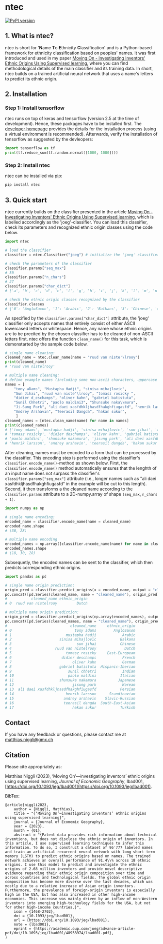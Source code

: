 # ntec

[![PyPI version](https://badge.fury.io/py/ntec.svg)](https://badge.fury.io/py/ntec)

## 1. What is ntec?

ntec is short for '**N**ame **T**o **E**thnicity **C**lassification' and is a Python-based framework for ethnicity classification based on peoples' names. It was first introduced and used in my paper [Moving On - Investigating Inventors' Ethnic Origins Using Supervised learning](xxxx), where you can find methodological details of the main classifier and its training data. In short, ntec builds on a trained artificial neural network that uses a name's letters to predict its ethnic origin.

## 2. Installation

### Step 1: Install tensorflow

ntec runs on top of keras and tensorflow (version 2.5 at the time of development). Hence, these packages have to be installed first. The [developer homepage](https://www.tensorflow.org/install) provides the details for the installation process (using a virtual environment is recommended). Afterwards, verify the installation of tensorflow as suggested by the devleopers:

```python
import tensorflow as tf
print(tf.reduce_sum(tf.random.normal([1000, 1000])))
```

### Step 2: Install ntec
ntec can be installed via pip:

```bash
pip install ntec
```

## 3. Quick start

ntec currently builds on the classifier presented in the article [Moving On - Investigating Inventors' Ethnic Origins Using Supervised learning](xxxx), which is labelled accordingly as the 'joeg'-classifier. You can load this classifier, check its parameters and recognized ethnic origin classes using the code below.

```python
import ntec

# load the classifier
classifier = ntec.Classifier("joeg") # initialize the 'joeg' classifier

# check the parameters of the classifier
classifier.params["seq_max"]
# 30
classifier.params["n_chars"]
# 27
classifier.params["char_dict"]
# ['a', 'b', 'c', 'd', 'e', 'f', 'g', 'h', 'i', 'j', 'k', 'l', 'm', 'n', 'o', 'p', 'q', 'r', 's', 't', 'u', 'v', 'w', 'x', 'y', 'z', ' ']

# check the ethnic origin classes recognized by the classifier
classifier.classes
# {'0': 'AngloSaxon', '1': 'Arabic', '2': 'Balkans', '3': 'Chinese', '4': 'East-European', '5': 'French', '6': 'German', '7': 'Hispanic-Iberian', '8': 'Indian', '9': 'Italian', '10': 'Japanese', '11': 'Korean', '12': 'Persian', '13': 'Scandinavian', '14': 'Slavic-Russian', '15': 'South-East-Asian', '16': 'Turkish', '17': 'Dutch'}
```

As specified by the `classifier.params["char_dict"]` attribute, the 'joeg' classifier only accepts names that entirely consist of either ASCII lowercased letters or whitespace. Hence, any name whose ethnic origins are to be precited by the chosen classifier has to be cleaned of non-ASCII letters first. ntec offers the function `clean_name()` for this task, which is demonstarted by the sample code below.

```python
# single name cleaning:
cleaned_name = ntec.clean_name(name = "ruud van niste'\lrooy")
print(cleaned_name)
# 'ruud van nistelrooy'

# multiple name cleaning:
# define example names (including some non-ascii characters, uppercase letters and digits):
names = [
    "tony aDams", "Mustapha Hadji", "sinisa mihajlovic", 
    "Sun Jihai", "ruud van niste'\lrooy", "tomasz rosicky ", 
    "didier d_eschamps", "oliver kahn", "gabriel batistuta", 
    "Sunil Chhetri", "paolo maldini3", "Shunsuke naka\\mura", 
    "Ji-Sung Park", "ali daei xasfdhkljhasdfhakghfiugasfd", "henrik larsson", 
    "Andrey Arshavin", "Teerasil Dangda", "hakan sükür",  
     ]
cleaned_names = [ntec.clean_name(name) for name in names]
print(cleaned_names)
# ['tony adams', 'mustapha hadji', 'sinisa mihajlovic', 'sun jihai', 'ruud van nistelrooy', 
# 'tomasz rosicky', 'didier deschamps', 'oliver kahn', 'gabriel batistuta', 'sunil chhetri',
# 'paolo maldini', 'shunsuke nakamura', 'jisung park', 'ali daei xasfdhkljhasdfhakghfiugasfd',
# 'henrik larsson', 'andrey arshavin', 'teerasil dangda', 'hakan sukur']
```

After cleaning, names must be encoded to a form that can be processed by the classifier. This encoding step is performed using the classifier's `classifier.encode_name()`-method as shown below. First, the `classifier.encode_name()` method automatically ensures that the lenghth of an input name does not surpass the classifier's `classifier.params["seq_max"]` attribute (i.e., longer names such as "ali daei xasfdhkljhasdfhakghfiugasfd" in the example will be cut to this length). Second, it then transforms a the cleaned name according to the `classifier.params` attribute to a 2D-numpy.array of shape `(seq_max`, `n_chars + 1)`.

```python
import numpy as np

# single name encoding:
encoded_name = classifier.encode_name(name = cleaned_name)
encoded_name.shape
# (30, 28)

# multiple name encoding
encoded_names = np.array([classifier.encode_name(name) for name in cleaned_names])
encoded_names.shape
# (18, 30, 28)
```

Subsequetly, the encoded names can be sent to the classifier, which then predicts corresponding ethnic origins.

```python
import pandas as pd

# single name origin prediction:
origin_pred = classifier.predict_origins(x = encoded_name, output = "classes")
pd.concat([pd.Series(cleaned_name, name = "cleaned_name"), origin_pred], axis = 1)
#           cleaned_name ethnic_origin
# 0  ruud van nistelrooy         Dutch

# multiple name origin prediction:
origin_pred = classifier.predict_origins(np.array(encoded_names), output = "classes")
pd.concat([pd.Series(cleaned_names, name = "cleaned_name"), origin_pred], axis = 1)
#                             cleaned_name     ethnic_origin
# 0                             tony adams        AngloSaxon
# 1                         mustapha hadji            Arabic
# 2                      sinisa mihajlovic           Balkans
# 3                              sun jihai           Chinese
# 4                    ruud van nistelrooy             Dutch
# 5                         tomasz rosicky     East-European
# 6                       didier deschamps            French
# 7                            oliver kahn            German
# 8                      gabriel batistuta  Hispanic-Iberian
# 9                          sunil chhetri            Indian
# 10                         paolo maldini           Italian
# 11                     shunsuke nakamura          Japanese
# 12                           jisung park            Korean
# 13  ali daei xasfdhkljhasdfhakghfiugasfd           Persian
# 14                        henrik larsson      Scandinavian
# 15                       andrey arshavin    Slavic-Russian
# 16                       teerasil dangda  South-East-Asian
# 17                           hakan sukur           Turkish
```

## Contact
If you have any feedback or questions, please contact me at matthias.niggli@gmx.ch

## Citation
Please cite appropriately as:

Matthias Niggli (2023), ‘Moving On’—investigating inventors’ ethnic origins using supervised learning, *Journal of Economic Geography*, lbad001, [https://doi.org/10.1093/jeg/lbad001](https://doi.org/10.1093/jeg/lbad001).

BibTex:
```
@article{niggli2023,
    author = {Niggli, Matthias},
    title = "{‘Moving On’—investigating inventors’ ethnic origins using supervised learning}",
    journal = {Journal of Economic Geography},
    year = {2023},
    month = {01},
    abstract = "{Patent data provides rich information about technical inventions, but does not disclose the ethnic origin of inventors. In this article, I use supervised learning techniques to infer this information. To do so, I construct a dataset of 96′777 labeled names and train an artificial recurrent neural network with long short-term memory (LSTM) to predict ethnic origins based on names. The trained network achieves an overall performance of 91.4\\% across 18 ethnic origins. I use this model to predict and investigate the ethnic origins of 2.68 million inventors and provide novel descriptive evidence regarding their ethnic origin composition over time and across countries and technological fields. The global ethnic origin composition has become more diverse over the last decades, which was mostly due to a relative increase of Asian origin inventors. Furthermore, the prevalence of foreign-origin inventors is especially high in the USA, but has also increased in other high-income economies. This increase was mainly driven by an inflow of non-Western inventors into emerging high-technology fields for the USA, but not for other high-income countries.}",
    issn = {1468-2702},
    doi = {10.1093/jeg/lbad001},
    url = {https://doi.org/10.1093/jeg/lbad001},
    note = {lbad001},
    eprint = {https://academic.oup.com/joeg/advance-article-pdf/doi/10.1093/jeg/lbad001/48958974/lbad001.pdf},
}
```
